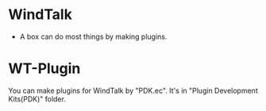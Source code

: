 # WindTalk
- A box can do most things by making plugins.

# WT-Plugin
You can make plugins for WindTalk by "PDK.ec".
It's in "Plugin Development Kits(PDK)" folder.

